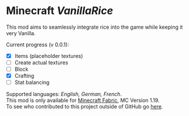 
# Minecraft *VanillaRice*
This mod aims to seamlessly integrate rice  into the game while keeping it very Vanilla.

Current progress (v 0.0.1):
 - [x] Items (placeholder textures)
 - [ ] Create actual textures
 - [ ] Block
 - [x] Crafting
 - [ ] Stat balancing

Supported languages: *English, German, French*.\
This mod is only available for [Minecraft Fabric](https://fabricmc.net/), MC Version 1.19.\
To see who contributed to this project outside of GitHub go [here](https://github.com/LeLoomi/VanillaRubies/blob/master/CONTRIBUTORS.md).
